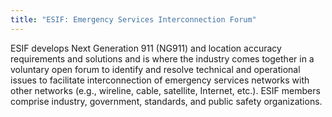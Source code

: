 ```yaml
---
title: "ESIF: Emergency Services Interconnection Forum"
---
```


ESIF develops Next Generation 911 (NG911) and location accuracy requirements and solutions and is where the industry comes together in a voluntary open forum to identify and resolve technical and operational issues to facilitate interconnection of emergency services networks with other networks (e.g., wireline, cable, satellite, Internet, etc.). ESIF members comprise industry, government, standards, and public safety organizations.

